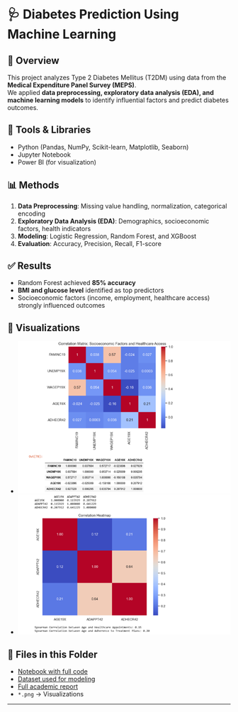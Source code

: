 # 🩺 Diabetes Prediction Using Machine Learning

## 📌 Overview
This project analyzes Type 2 Diabetes Mellitus (T2DM) using data from the **Medical Expenditure Panel Survey (MEPS)**.  
We applied **data preprocessing, exploratory data analysis (EDA), and machine learning models** to identify influential factors and predict diabetes outcomes.

## 🔧 Tools & Libraries
- Python (Pandas, NumPy, Scikit-learn, Matplotlib, Seaborn)
- Jupyter Notebook
- Power BI (for visualization)

## 📊 Methods
1. **Data Preprocessing**: Missing value handling, normalization, categorical encoding  
2. **Exploratory Data Analysis (EDA)**: Demographics, socioeconomic factors, health indicators  
3. **Modeling**: Logistic Regression, Random Forest, and XGBoost  
4. **Evaluation**: Accuracy, Precision, Recall, F1-score

## ✅ Results
- Random Forest achieved **85% accuracy**  
- **BMI and glucose level** identified as top predictors  
- Socioeconomic factors (income, employment, healthcare access) strongly influenced outcomes  


## 📸 Visualizations
- ![Family Income vs Healthcare Access](https://raw.githubusercontent.com/Fmikki/data-science-portfolio/main/Family%20Income%20vs%20Healthcare%20Access.png)
- ![Correlation Heatmap](https://raw.githubusercontent.com/Fmikki/data-science-portfolio/main/Correlation%20Heatmap.png)

## 🔗 Files in this Folder
- [Notebook with full code](https://github.com/Fmikki/data-science-portfolio/blob/main/Group%20Project%20%20Phase%203%20Code.ipynb)  
- [Dataset used for modeling](https://github.com/Fmikki/data-science-portfolio/blob/main/diabetes_final_dataset.csv)  
- [Full academic report](https://github.com/Fmikki/data-science-portfolio/blob/main/Group%20Project%20%20Phase%203%20Report%20.docx)  
- `*.png` → Visualizations

---
